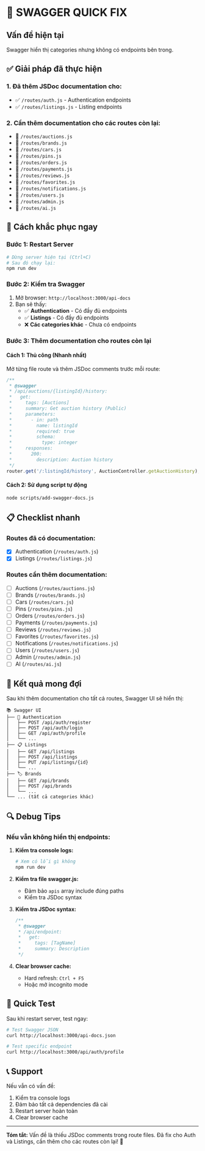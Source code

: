 # 🔧 SWAGGER QUICK FIX

## Vấn đề hiện tại
Swagger hiển thị categories nhưng không có endpoints bên trong.

## ✅ Giải pháp đã thực hiện

### 1. Đã thêm JSDoc documentation cho:
- ✅ `/routes/auth.js` - Authentication endpoints
- ✅ `/routes/listings.js` - Listing endpoints

### 2. Cần thêm documentation cho các routes còn lại:
- 🔄 `/routes/auctions.js`
- 🔄 `/routes/brands.js` 
- 🔄 `/routes/cars.js`
- 🔄 `/routes/pins.js`
- 🔄 `/routes/orders.js`
- 🔄 `/routes/payments.js`
- 🔄 `/routes/reviews.js`
- 🔄 `/routes/favorites.js`
- 🔄 `/routes/notifications.js`
- 🔄 `/routes/users.js`
- 🔄 `/routes/admin.js`
- 🔄 `/routes/ai.js`

## 🚀 Cách khắc phục ngay

### Bước 1: Restart Server
```bash
# Dừng server hiện tại (Ctrl+C)
# Sau đó chạy lại:
npm run dev
```

### Bước 2: Kiểm tra Swagger
1. Mở browser: `http://localhost:3000/api-docs`
2. Bạn sẽ thấy:
   - ✅ **Authentication** - Có đầy đủ endpoints
   - ✅ **Listings** - Có đầy đủ endpoints  
   - ❌ **Các categories khác** - Chưa có endpoints

### Bước 3: Thêm documentation cho routes còn lại

#### Cách 1: Thủ công (Nhanh nhất)
Mở từng file route và thêm JSDoc comments trước mỗi route:

```javascript
/**
 * @swagger
 * /api/auctions/{listingId}/history:
 *   get:
 *     tags: [Auctions]
 *     summary: Get auction history (Public)
 *     parameters:
 *       - in: path
 *         name: listingId
 *         required: true
 *         schema:
 *           type: integer
 *     responses:
 *       200:
 *         description: Auction history
 */
router.get('/:listingId/history', AuctionController.getAuctionHistory);
```

#### Cách 2: Sử dụng script tự động
```bash
node scripts/add-swagger-docs.js
```

## 📋 Checklist nhanh

### Routes đã có documentation:
- [x] Authentication (`/routes/auth.js`)
- [x] Listings (`/routes/listings.js`)

### Routes cần thêm documentation:
- [ ] Auctions (`/routes/auctions.js`)
- [ ] Brands (`/routes/brands.js`)
- [ ] Cars (`/routes/cars.js`)
- [ ] Pins (`/routes/pins.js`)
- [ ] Orders (`/routes/orders.js`)
- [ ] Payments (`/routes/payments.js`)
- [ ] Reviews (`/routes/reviews.js`)
- [ ] Favorites (`/routes/favorites.js`)
- [ ] Notifications (`/routes/notifications.js`)
- [ ] Users (`/routes/users.js`)
- [ ] Admin (`/routes/admin.js`)
- [ ] AI (`/routes/ai.js`)

## 🎯 Kết quả mong đợi

Sau khi thêm documentation cho tất cả routes, Swagger UI sẽ hiển thị:

```
📚 Swagger UI
├── 🔐 Authentication
│   ├── POST /api/auth/register
│   ├── POST /api/auth/login
│   ├── GET /api/auth/profile
│   └── ...
├── 📋 Listings
│   ├── GET /api/listings
│   ├── POST /api/listings
│   ├── PUT /api/listings/{id}
│   └── ...
├── 🏷️ Brands
│   ├── GET /api/brands
│   ├── POST /api/brands
│   └── ...
└── ... (tất cả categories khác)
```

## 🔍 Debug Tips

### Nếu vẫn không hiển thị endpoints:

1. **Kiểm tra console logs:**
   ```bash
   # Xem có lỗi gì không
   npm run dev
   ```

2. **Kiểm tra file swagger.js:**
   - Đảm bảo `apis` array include đúng paths
   - Kiểm tra JSDoc syntax

3. **Kiểm tra JSDoc syntax:**
   ```javascript
   /**
    * @swagger
    * /api/endpoint:
    *   get:
    *     tags: [TagName]
    *     summary: Description
    */
   ```

4. **Clear browser cache:**
   - Hard refresh: `Ctrl + F5`
   - Hoặc mở incognito mode

## 🚀 Quick Test

Sau khi restart server, test ngay:

```bash
# Test Swagger JSON
curl http://localhost:3000/api-docs.json

# Test specific endpoint
curl http://localhost:3000/api/auth/profile
```

## 📞 Support

Nếu vẫn có vấn đề:
1. Kiểm tra console logs
2. Đảm bảo tất cả dependencies đã cài
3. Restart server hoàn toàn
4. Clear browser cache

---

**Tóm tắt:** Vấn đề là thiếu JSDoc comments trong route files. Đã fix cho Auth và Listings, cần thêm cho các routes còn lại! 🎯
